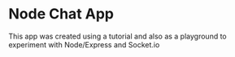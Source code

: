 # Node Chat App
This app was created using a tutorial and also as a playground to experiment with Node/Express and Socket.io